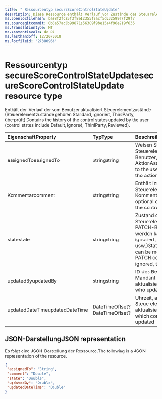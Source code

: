 ```yaml
---
title: " Ressourcentyp secureScoreControlStateUpdate"
description: Diese Ressource enthält Verlauf von Zustände des Steuerelements durch Benutzer aktualisiert (Steuerelementzustände gehören Standard, ignoriert, ThirdParty, überprüft).
ms.openlocfilehash: ba98f2fc85f3f8e12355f9acf5d232599a7f29f7
ms.sourcegitcommit: 0b3a57ac8b99871e56389f9be15e4f96e219f635
ms.translationtype: MT
ms.contentlocale: de-DE
ms.lasthandoff: 12/20/2018
ms.locfileid: "27380966"
---
```

 #  <a name="securescorecontrolstateupdate-resource-type"></a><span data-ttu-id="079b2-103">Ressourcentyp secureScoreControlStateUpdate</span><span class="sxs-lookup"><span data-stu-id="079b2-103">secureScoreControlStateUpdate resource type</span></span>
<span data-ttu-id="079b2-104">Enthält den Verlauf der vom Benutzer aktualisiert Steuerelementzustände (Steuerelementzustände gehören Standard, ignoriert, ThirdParty, überprüft).</span><span class="sxs-lookup"><span data-stu-id="079b2-104">Contains the history of the control states updated by the user (control states include Default, Ignored, ThirdParty, Reviewed).</span></span>

|<span data-ttu-id="079b2-105">Eigenschaft</span><span class="sxs-lookup"><span data-stu-id="079b2-105">Property</span></span> |<span data-ttu-id="079b2-106">Typ</span><span class="sxs-lookup"><span data-stu-id="079b2-106">Type</span></span> |<span data-ttu-id="079b2-107">Beschreibung</span><span class="sxs-lookup"><span data-stu-id="079b2-107">Description</span></span> |
|:--|:--|:--|
|<span data-ttu-id="079b2-108">assignedTo</span><span class="sxs-lookup"><span data-stu-id="079b2-108">assignedTo</span></span> | <span data-ttu-id="079b2-109">string</span><span class="sxs-lookup"><span data-stu-id="079b2-109">string</span></span> | <span data-ttu-id="079b2-110">Weisen Sie das Steuerelement dem Benutzer, die die Aktion</span><span class="sxs-lookup"><span data-stu-id="079b2-110">Assign the control to the user who will take the action</span></span> |
|<span data-ttu-id="079b2-111">Kommentar</span><span class="sxs-lookup"><span data-stu-id="079b2-111">comment</span></span> | <span data-ttu-id="079b2-112">string</span><span class="sxs-lookup"><span data-stu-id="079b2-112">string</span></span> | <span data-ttu-id="079b2-113">Enthält Informationen zum Steuerelement optionalen Kommentar</span><span class="sxs-lookup"><span data-stu-id="079b2-113">Provides optional comment about the control</span></span> |
|<span data-ttu-id="079b2-114">state</span><span class="sxs-lookup"><span data-stu-id="079b2-114">state</span></span> | <span data-ttu-id="079b2-115">string</span><span class="sxs-lookup"><span data-stu-id="079b2-115">string</span></span> | <span data-ttu-id="079b2-116">Zustand des Steuerelements mit PATCH-Befehl geändert werden kann (Ex: ignoriert, ThirdParty usw.)</span><span class="sxs-lookup"><span data-stu-id="079b2-116">State of the control can be modified using PATCH command(Ex: ignored, thirdParty etc)</span></span> |
|<span data-ttu-id="079b2-117">updatedBy</span><span class="sxs-lookup"><span data-stu-id="079b2-117">updatedBy</span></span> | <span data-ttu-id="079b2-118">string</span><span class="sxs-lookup"><span data-stu-id="079b2-118">string</span></span> |<span data-ttu-id="079b2-119">ID des Benutzers, der Mandant Status aktualisiert</span><span class="sxs-lookup"><span data-stu-id="079b2-119">ID of the user who updated tenant state</span></span> |
|<span data-ttu-id="079b2-120">updatedDateTime</span><span class="sxs-lookup"><span data-stu-id="079b2-120">updatedDateTime</span></span> | <span data-ttu-id="079b2-121">DateTimeOffset?</span><span class="sxs-lookup"><span data-stu-id="079b2-121">DateTimeOffset?</span></span> |<span data-ttu-id="079b2-122">Uhrzeit, an welches Steuerelement Zustand aktualisiert wurde</span><span class="sxs-lookup"><span data-stu-id="079b2-122">Time at which control state was updated</span></span> |
 ## <a name="json-representation"></a><span data-ttu-id="079b2-123">JSON-Darstellung</span><span class="sxs-lookup"><span data-stu-id="079b2-123">JSON representation</span></span>
 <span data-ttu-id="079b2-124">Es folgt eine JSON-Darstellung der Ressource.</span><span class="sxs-lookup"><span data-stu-id="079b2-124">The following is a JSON representation of the resource.</span></span>
 <!-- {
  "blockType": "resource",
  "optionalProperties": [
   ],
  "@odata.type": "microsoft.graph.secureScoreControlStateUpdate"
}-->
 ```json
{
  "assignedTo": "String",
  "comment": "Double",
  "state": "Double",
  "updatedBy": "Double",
  "updatedDateTime": "Double"
}
 ```
 <!-- {
  "type": "#page.annotation",
  "description": "secureScoreControlStateUpdate resource",
  "keywords": "",
  "section": "documentation",
  "tocPath": ""
}-->
